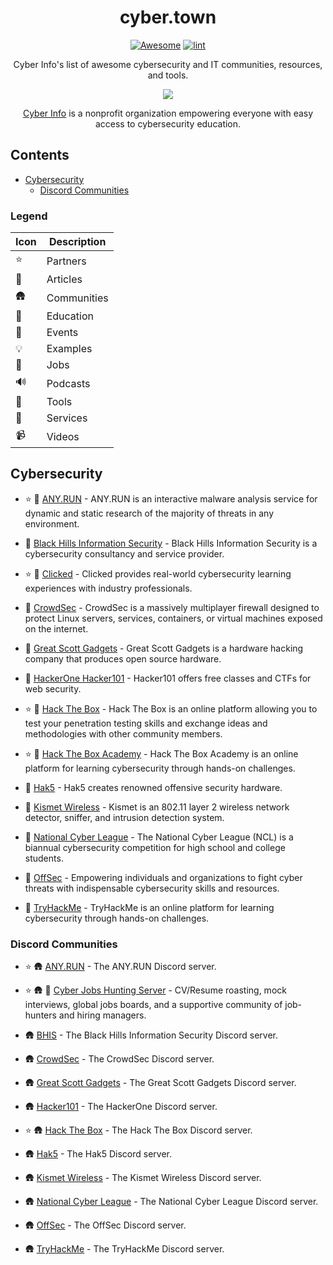 <div align="center">

<!-- title -->

<!--lint ignore no-dead-urls-->

# cyber.town
[![Awesome](https://awesome.re/badge.svg)](https://awesome.re)
[![lint](https://github.com/Cyber-Info/cyber.town/actions/workflows/lint.yaml/badge.svg)](https://github.com/Cyber-Info/cyber.town/actions/workflows/lint.yaml)

<!-- subtitle -->

Cyber Info's list of awesome cybersecurity and IT communities, resources, and tools.

<!-- image -->

<a href="" target="_blank" rel="noopener noreferrer">
  <img src="https://cyber.info/cdn-cgi/imagedelivery/sMLq4akwbRpRfPyOdvx9CA/448ec5c2-41e0-4912-e5ce-3220bbcdbc00/github" />
</a>

<!-- description -->

[Cyber Info](https://cyber.info) is a nonprofit organization
empowering everyone with easy access to cybersecurity education.

</div>

<!-- TOC -->

## Contents

- [Cybersecurity](#cybersecurity)
  - [Discord Communities](#discord-communities)

<!-- Legend -->

### Legend

| Icon | Description |
|------|-------------|
| ⭐️   | Partners    |
| 📝   | Articles    |
| 🛖   | Communities |
| 🧠   | Education   |
| 📅   | Events      |
| 💡   | Examples    |
| 👔   | Jobs        |
| 🔊   | Podcasts    |
| 🔧   | Tools       |
| 👷   | Services    |
| 📹   | Videos      |

<!-- CONTENT -->

## Cybersecurity

- ⭐️ 🔧 [ANY.RUN](https://cyb.fyi/anyrun) - ANY.RUN is an interactive malware analysis service for dynamic and static research of the majority of threats in any environment.

- 👷 [Black Hills Information Security](https://www.blackhillsinfosec.com) - Black Hills Information Security is a cybersecurity consultancy and service provider.

- ⭐️ 🧠 [Clicked](https://cyb.fyi/clicked) - Clicked provides real-world cybersecurity learning experiences with industry professionals.

- 🔧 [CrowdSec](https://crowdsec.net) - CrowdSec is a massively multiplayer firewall designed to protect Linux servers, services, containers, or virtual machines exposed on the internet.

- 🔧 [Great Scott Gadgets](https://greatscottgadgets.com) - Great Scott Gadgets is a hardware hacking company that produces open source hardware.

- 🧠 [HackerOne Hacker101](https://www.hackerone.com/hackers/hacker101) - Hacker101 offers free classes and CTFs for web security.

- ⭐️ 🧠 [Hack The Box](https://cyb.fyi/htb) - Hack The Box is an online platform allowing you to test your penetration testing skills and exchange ideas and methodologies with other community members.

- ⭐️ 🧠 [Hack The Box Academy](https://cyb.fyi/htba) - Hack The Box Academy is an online platform for learning cybersecurity through hands-on challenges.

- 🔧 [Hak5](https://hak5.org) - Hak5 creates renowned offensive security hardware.

- 🔧 [Kismet Wireless](https://kismetwireless.net/) - Kismet is an 802.11 layer 2 wireless network detector, sniffer, and intrusion detection system.

- 📅 [National Cyber League](https://www.nationalcyberleague.org) - The National Cyber League (NCL) is a biannual cybersecurity competition for high school and college students.

- 🧠 [OffSec](https://offsec.com/) - Empowering individuals and organizations to fight cyber threats with indispensable cybersecurity skills and resources.

- 🧠 [TryHackMe](https://tryhackme.com) - TryHackMe is an online platform for learning cybersecurity through hands-on challenges.



### Discord Communities

- ⭐️ 🛖 [ANY.RUN](https://cyb.fyi/anyrund) - The ANY.RUN Discord server.

- ⭐️ 🛖 👔 [Cyber Jobs Hunting Server](https://cyb.fyi/cjh) - CV/Resume roasting, mock interviews, global jobs boards,
  and a supportive community of job-hunters and hiring managers.

- 🛖 [BHIS](https://discord.gg/bhis) - The Black Hills Information Security Discord server.

- 🛖 [CrowdSec](https://discord.gg/crowdsec) - The CrowdSec Discord server.

- 🛖 [Great Scott Gadgets](https://discord.gg/rsfMw3rsU8) - The Great Scott Gadgets Discord server.

- 🛖 [Hacker101](https://www.hacker101.com/discord) - The HackerOne Discord server.

- ⭐️ 🛖 [Hack The Box](https://discord.gg/hackthebox) - The Hack The Box Discord server.

- 🛖 [Hak5](https://discord.gg/hak5) - The Hak5 Discord server.

- 🛖 [Kismet Wireless](https://discord.gg/vtauyZ5sUj) - The Kismet Wireless Discord server.

- 🛖 [National Cyber League](https://discord.gg/g8gPkMWxPC) - The National Cyber League Discord server.

- 🛖 [OffSec](https://discord.gg/offsec) - The OffSec Discord server.

- 🛖 [TryHackMe](https://discord.gg/tryhackme) - The TryHackMe Discord server.

<!-- END CONTENT -->
